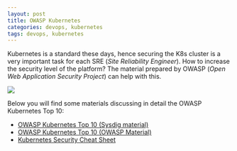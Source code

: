 ```yaml
---
layout: post
title: OWASP Kubernetes
categories: devops, kubernetes
tags: devops, kubernetes
---
```


Kubernetes is a standard these days, hence securing the K8s cluster is a very important task for each SRE (*Site Reliability Engineer*). How to increase the security level of the platform? The material prepared by OWASP (*Open Web Application Security Project*) can help with this.

![](https://sysdig.com/wp-content/uploads/image-6-1170x878.png)

Below you will find some materials discussing in detail the OWASP Kubernetes Top 10:
* [OWASP Kubernetes Top 10 (Sysdig material)](https://sysdig.com/blog/top-owasp-kubernetes/)
* [OWASP Kubernetes Top 10 (OWASP Material)](https://owasp.org/www-project-kubernetes-top-ten/)
* [Kubernetes Security Cheat Sheet](https://cheatsheetseries.owasp.org/cheatsheets/Kubernetes_Security_Cheat_Sheet.html)